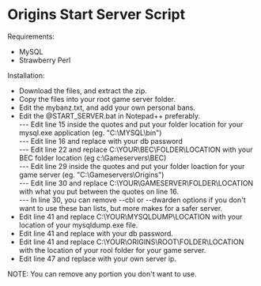 Origins Start Server Script
============

Requirements:
- MySQL
- Strawberry Perl


Installation:
- Download the files, and extract the zip.
- Copy the files into your root game server folder.
- Edit the mybanz.txt, and add your own personal bans.
- Edit the @START_SERVER.bat in Notepad++ preferably.<br>
--- Edit line 15 inside the quotes and put your folder location for your mysql.exe application (eg.  "C:\MYSQL\bin")<br>
--- Edit line 16 and replace <PASSWORD> with your db password<br>
--- Edit line 22 and replace C:\YOUR\BEC\FOLDER\LOCATION with your BEC folder location (eg c:\Gameservers\BEC)<br>
--- Edit line 29 inside the quotes and put your folder loaction for your game server (eg.  "C:\Gameservers\Origins")<br>
--- Edit line 30 and replace C:\YOUR\GAMESERVER\FOLDER\LOCATION with what you put between the quotes on line 16.<br>
--- In line 30, you can remove --cbl or --dwarden options if you don't want to use these ban lists, but more makes for a safer server.<br>
- Edit line 41 and replace C:\YOUR\MYSQLDUMP\LOCATION with your location of your mysqldump.exe file.<br>
- Edit line 41 and replace <PASSWORD> with your db password.<br>
- Edit line 41 and replace C:\YOUR\ORIGINS\ROOT\FOLDER\LOCATION with the location of your rool folder for your game server.<br>
- Edit line 47 and replace <SERVER IP> with your own server ip.


NOTE:  You can remove any portion you don't want to use.
